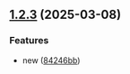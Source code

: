 ## [1.2.3](https://github.com/karinashved/git-extended/compare/v1.0.0...v1.2.3) (2025-03-08)


### Features

* new ([84246bb](https://github.com/karinashved/git-extended/commit/84246bb982fe8d236eb4d3464fc0fd39f532f04f))



